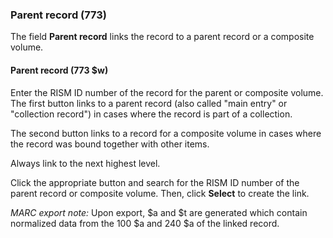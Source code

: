 ### Parent record (773)

The field **Parent record** links the record to a parent record or a composite volume.  

#### Parent record (773 $w)  

Enter the RISM ID number of the record for the parent or composite volume. The first button links to a parent record (also called "main entry" or "collection record") in cases where the record is part of a collection.

The second button links to a record for a composite volume in cases where the record was bound together with other items.

Always link to the next highest level.

Click the appropriate button and search for the RISM ID number of the parent record or composite volume. Then, click **Select** to create the link.

_MARC export note:_
Upon export, $a and $t are generated which contain normalized data from the 100 $a and 240 $a of the linked record.  
